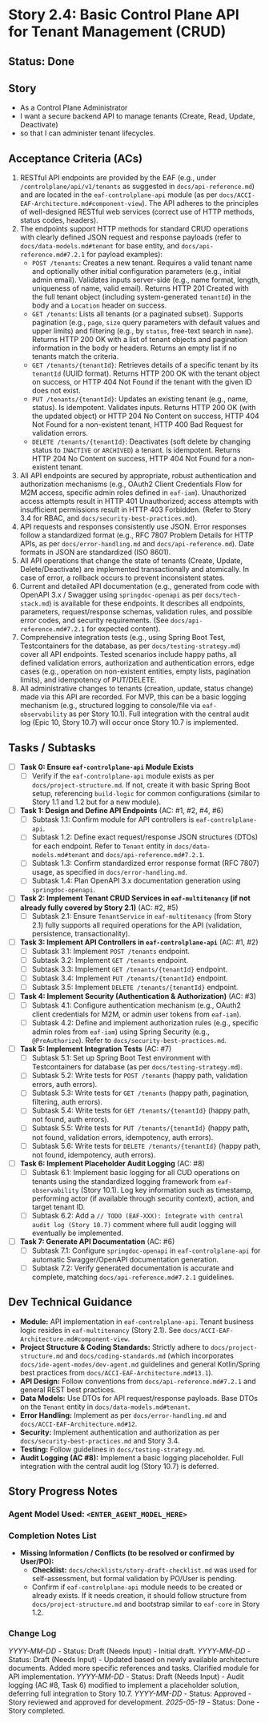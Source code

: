 # Story 2.4: Basic Control Plane API for Tenant Management (CRUD)

## Status: Done

## Story

- As a Control Plane Administrator
- I want a secure backend API to manage tenants (Create, Read, Update, Deactivate)
- so that I can administer tenant lifecycles.

## Acceptance Criteria (ACs)

1. RESTful API endpoints are provided by the EAF (e.g., under `/controlplane/api/v1/tenants` as suggested in `docs/api-reference.md`) and are located in the `eaf-controlplane-api` module (as per `docs/ACCI-EAF-Architecture.md#component-view`). The API adheres to the principles of well-designed RESTful web services (correct use of HTTP methods, status codes, headers).
2. The endpoints support HTTP methods for standard CRUD operations with clearly defined JSON request and response payloads (refer to `docs/data-models.md#tenant` for base entity, and `docs/api-reference.md#7.2.1` for payload examples):
    - `POST /tenants`: Creates a new tenant. Requires a valid tenant name and optionally other initial configuration parameters (e.g., initial admin email). Validates inputs server-side (e.g., name format, length, uniqueness of name, valid email). Returns HTTP 201 Created with the full tenant object (including system-generated `tenantId`) in the body and a `Location` header on success.
    - `GET /tenants`: Lists all tenants (or a paginated subset). Supports pagination (e.g., `page`, `size` query parameters with default values and upper limits) and filtering (e.g., by `status`, free-text search in `name`). Returns HTTP 200 OK with a list of tenant objects and pagination information in the body or headers. Returns an empty list if no tenants match the criteria.
    - `GET /tenants/{tenantId}`: Retrieves details of a specific tenant by its `tenantId` (UUID format). Returns HTTP 200 OK with the tenant object on success, or HTTP 404 Not Found if the tenant with the given ID does not exist.
    - `PUT /tenants/{tenantId}`: Updates an existing tenant (e.g., name, status). Is idempotent. Validates inputs. Returns HTTP 200 OK (with the updated object) or HTTP 204 No Content on success, HTTP 404 Not Found for a non-existent tenant, HTTP 400 Bad Request for validation errors.
    - `DELETE /tenants/{tenantId}`: Deactivates (soft delete by changing status to `INACTIVE` or `ARCHIVED`) a tenant. Is idempotent. Returns HTTP 204 No Content on success, HTTP 404 Not Found for a non-existent tenant.
3. All API endpoints are secured by appropriate, robust authentication and authorization mechanisms (e.g., OAuth2 Client Credentials Flow for M2M access, specific admin roles defined in `eaf-iam`). Unauthorized access attempts result in HTTP 401 Unauthorized; access attempts with insufficient permissions result in HTTP 403 Forbidden. (Refer to Story 3.4 for RBAC, and `docs/security-best-practices.md`).
4. API requests and responses consistently use JSON. Error responses follow a standardized format (e.g., RFC 7807 Problem Details for HTTP APIs, as per `docs/error-handling.md` and `docs/api-reference.md`). Date formats in JSON are standardized (ISO 8601).
5. All API operations that change the state of tenants (Create, Update, Delete/Deactivate) are implemented transactionally and atomically. In case of error, a rollback occurs to prevent inconsistent states.
6. Current and detailed API documentation (e.g., generated from code with OpenAPI 3.x / Swagger using `springdoc-openapi` as per `docs/tech-stack.md`) is available for these endpoints. It describes all endpoints, parameters, request/response schemas, validation rules, and possible error codes, and security requirements. (See `docs/api-reference.md#7.2.1` for expected content).
7. Comprehensive integration tests (e.g., using Spring Boot Test, Testcontainers for the database, as per `docs/testing-strategy.md`) cover all API endpoints. Tested scenarios include happy paths, all defined validation errors, authorization and authentication errors, edge cases (e.g., operation on non-existent entities, empty lists, pagination limits), and idempotency of PUT/DELETE.
8. All administrative changes to tenants (creation, update, status change) made via this API are recorded. For MVP, this can be a basic logging mechanism (e.g., structured logging to console/file via `eaf-observability` as per Story 10.1). Full integration with the central audit log (Epic 10, Story 10.7) will occur once Story 10.7 is implemented.

## Tasks / Subtasks

- [ ] **Task 0: Ensure `eaf-controlplane-api` Module Exists**
  - [ ] Verify if the `eaf-controlplane-api` module exists as per `docs/project-structure.md`. If not, create it with basic Spring Boot setup, referencing `build-logic` for common configurations (similar to Story 1.1 and 1.2 but for a new module).
- [ ] **Task 1: Design and Define API Endpoints** (AC: #1, #2, #4, #6)
  - [ ] Subtask 1.1: Confirm module for API controllers is `eaf-controlplane-api`.
  - [ ] Subtask 1.2: Define exact request/response JSON structures (DTOs) for each endpoint. Refer to `Tenant` entity in `docs/data-models.md#tenant` and `docs/api-reference.md#7.2.1`.
  - [ ] Subtask 1.3: Confirm standardized error response format (RFC 7807) usage, as specified in `docs/error-handling.md`.
  - [ ] Subtask 1.4: Plan OpenAPI 3.x documentation generation using `springdoc-openapi`.
- [ ] **Task 2: Implement Tenant CRUD Services in `eaf-multitenancy` (if not already fully covered by Story 2.1)** (AC: #2, #5)
  - [ ] Subtask 2.1: Ensure `TenantService` in `eaf-multitenancy` (from Story 2.1) fully supports all required operations for the API (validation, persistence, transactionality).
- [ ] **Task 3: Implement API Controllers in `eaf-controlplane-api`** (AC: #1, #2)
  - [ ] Subtask 3.1: Implement `POST /tenants` endpoint.
  - [ ] Subtask 3.2: Implement `GET /tenants` endpoint.
  - [ ] Subtask 3.3: Implement `GET /tenants/{tenantId}` endpoint.
  - [ ] Subtask 3.4: Implement `PUT /tenants/{tenantId}` endpoint.
  - [ ] Subtask 3.5: Implement `DELETE /tenants/{tenantId}` endpoint.
- [ ] **Task 4: Implement Security (Authentication & Authorization)** (AC: #3)
  - [ ] Subtask 4.1: Configure authentication mechanism (e.g., OAuth2 client credentials for M2M, or admin user tokens from `eaf-iam`).
  - [ ] Subtask 4.2: Define and implement authorization rules (e.g., specific admin roles from `eaf-iam`) using Spring Security (e.g., `@PreAuthorize`). Refer to `docs/security-best-practices.md`.
- [ ] **Task 5: Implement Integration Tests** (AC: #7)
  - [ ] Subtask 5.1: Set up Spring Boot Test environment with Testcontainers for database (as per `docs/testing-strategy.md`).
  - [ ] Subtask 5.2: Write tests for `POST /tenants` (happy path, validation errors, auth errors).
  - [ ] Subtask 5.3: Write tests for `GET /tenants` (happy path, pagination, filtering, auth errors).
  - [ ] Subtask 5.4: Write tests for `GET /tenants/{tenantId}` (happy path, not found, auth errors).
  - [ ] Subtask 5.5: Write tests for `PUT /tenants/{tenantId}` (happy path, not found, validation errors, idempotency, auth errors).
  - [ ] Subtask 5.6: Write tests for `DELETE /tenants/{tenantId}` (happy path, not found, idempotency, auth errors).
- [ ] **Task 6: Implement Placeholder Audit Logging** (AC: #8)
  - [ ] Subtask 6.1: Implement basic logging for all CUD operations on tenants using the standardized logging framework from `eaf-observability` (Story 10.1). Log key information such as timestamp, performing actor (if available through security context), action, and target tenant ID.
  - [ ] Subtask 6.2: Add a `// TODO (EAF-XXX): Integrate with central audit log (Story 10.7)` comment where full audit logging will eventually be implemented.
- [ ] **Task 7: Generate API Documentation** (AC: #6)
  - [ ] Subtask 7.1: Configure `springdoc-openapi` in `eaf-controlplane-api` for automatic Swagger/OpenAPI documentation generation.
  - [ ] Subtask 7.2: Verify generated documentation is accurate and complete, matching `docs/api-reference.md#7.2.1` guidelines.

## Dev Technical Guidance

- **Module:** API implementation in `eaf-controlplane-api`. Tenant business logic resides in `eaf-multitenancy` (Story 2.1). See `docs/ACCI-EAF-Architecture.md#component-view`.
- **Project Structure & Coding Standards:** Strictly adhere to `docs/project-structure.md` and `docs/coding-standards.md` (which incorporates `docs/ide-agent-modes/dev-agent.md` guidelines and general Kotlin/Spring best practices from `docs/ACCI-EAF-Architecture.md#13.1`).
- **API Design:** Follow conventions from `docs/api-reference.md#7.2.1` and general REST best practices.
- **Data Models:** Use DTOs for API request/response payloads. Base DTOs on the `Tenant` entity in `docs/data-models.md#tenant`.
- **Error Handling:** Implement as per `docs/error-handling.md` and `docs/ACCI-EAF-Architecture.md#12`.
- **Security:** Implement authentication and authorization as per `docs/security-best-practices.md` and Story 3.4.
- **Testing:** Follow guidelines in `docs/testing-strategy.md`.
- **Audit Logging (AC #8):** Implement a basic logging placeholder. Full integration with the central audit log (Story 10.7) is deferred.

## Story Progress Notes

### Agent Model Used: `<ENTER_AGENT_MODEL_HERE>`

### Completion Notes List

- **Missing Information / Conflicts (to be resolved or confirmed by User/PO):**
  - **Checklist:** `docs/checklists/story-draft-checklist.md` was used for self-assessment, but formal validation by PO/User is pending.
  - Confirm if `eaf-controlplane-api` module needs to be created or already exists. If it needs creation, it should follow structure from `docs/project-structure.md` and bootstrap similar to `eaf-core` in Story 1.2.

### Change Log

*YYYY-MM-DD* - Status: Draft (Needs Input) - Initial draft.
*YYYY-MM-DD* - Status: Draft (Needs Input) - Updated based on newly available architecture documents. Added more specific references and tasks. Clarified module for API implementation.
*YYYY-MM-DD* - Status: Draft (Needs Input) - Audit logging (AC #8, Task 6) modified to implement a placeholder solution, deferring full integration to Story 10.7.
*YYYY-MM-DD* - Status: Approved - Story reviewed and approved for development.
*2025-05-19* - Status: Done - Story completed.
